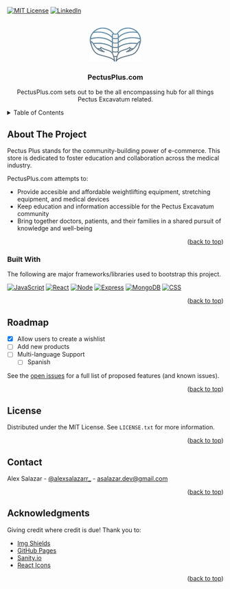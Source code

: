<a name="readme-top"></a>

<!-- PROJECT SHIELDS -->
<!--
*** I'm using markdown "reference style" links for readability.
*** Reference links are enclosed in brackets [ ] instead of parentheses ( ).
*** See the bottom of this document for the declaration of the reference variables
*** for contributors-url, forks-url, etc. This is an optional, concise syntax you may use.
*** https://www.markdownguide.org/basic-syntax/#reference-style-links
-->

[![MIT License][license-shield]][license-url]
[![LinkedIn][linkedin-shield]][linkedin-url]

<!-- PROJECT LOGO -->
<br />
<div align="center">
  <a href="https://github.com/Asalz20/pectus-plus-backend">
    <img src="./imgs/alex-logo.png" alt="Logo" width="120" height="80">
  </a>

  <h3 align="center">PectusPlus.com</h3>

  <p align="center">
    PectusPlus.com sets out to be the all encompassing hub for all things Pectus Excavatum related.
    <!-- <br />
    <a href="https://pectusplus-blog.vercel.app/">View Demo</a>
    ·
    <a href="https://github.com/Asalz20/pectusplus-blog/issues">Report Bug</a>
  </p> -->
</div>

<!-- TABLE OF CONTENTS -->
<details>
  <summary>Table of Contents</summary>
  <ol>
    <li>
      <a href="#about-the-project">About The Project</a>
      <ul>
        <li><a href="#built-with">Built With</a></li>
      </ul>
    </li>
    <!-- <li>
      <a href="#getting-started">Getting Started</a>
      <ul>
        <li><a href="#prerequisites">Prerequisites</a></li>
        <li><a href="#installation">Installation</a></li>
      </ul>
    </li> -->
    <li><a href="#roadmap">Roadmap</a></li>
    <li><a href="#license">License</a></li>
    <li><a href="#contact">Contact</a></li>
    <li><a href="#acknowledgments">Acknowledgments</a></li>
  </ol>
</details>

<!-- ABOUT THE PROJECT -->

## About The Project

<!-- [![Product Name Screen Shot][product-screenshot]](https://pectusplus-blog.vercel.app/) -->

Pectus Plus stands for the community-building power of e-commerce. This store is dedicated to foster education and collaboration across the medical industry.

PectusPlus.com attempts to:

- Provide accesible and affordable weightlifting equipment, stretching equipment, and medical devices
- Keep education and information accessible for the Pectus Excavatum community
- Bring together doctors, patients, and their families in a shared pursuit of knowledge and well-being

<p align="right">(<a href="#readme-top">back to top</a>)</p>

### Built With

The following are major frameworks/libraries used to bootstrap this project.

[![JavaScript][javascript-shield]][javascript-url] [![React][react.js]][react-url] [![Node][node-shield]][node-url] [![Express][express-shield]][express-url] [![MongoDB][mongo-shield]][mongo-url] [![CSS][css-shield]][css-url]

<p align="right">(<a href="#readme-top">back to top</a>)</p>

<!-- GETTING STARTED -->

<!-- ## Getting Started

To get a local copy up and running follow these steps.

### Prerequisites

Prior to proceeding, ensure that npm has been installed. Use the following to check npm version

```sh
npm --v
```

If it has not yet been installed, follow the appropriate steps to do so.

```sh
npm install npm@latest -g
```

### Installation

1. Clone the repo
   ```sh
   git clone https://github.com/Asalz20/pectusplus-blog.git
   ```
2. Install NPM packages at root, web, and studio directory
   ```sh
   npm install
   ```
3. In order to spin up your own sanity backend, head over to [Sanity.io](https://sanity.io/) and follow their Getting started documentation.

4. Run the following in the web directory to start the development server

```sh
   npm start
```

<p align="right">(<a href="#readme-top">back to top</a>)</p> -->

<!-- USAGE EXAMPLES -->

<!-- ## Usage

Use this space to show useful examples of how a project can be used. Additional screenshots, code examples and demos work well in this space. You may also link to more resources.

_For more examples, please refer to the [Documentation](https://example.com)_

<p align="right">(<a href="#readme-top">back to top</a>)</p> -->

<!-- ROADMAP -->

## Roadmap

- [x] Allow users to create a wishlist
- [ ] Add new products
- [ ] Multi-language Support
  - [ ] Spanish

See the [open issues](https://github.com/Asalz20/pectus-plus-frontend/issues) for a full list of proposed features (and known issues).

<p align="right">(<a href="#readme-top">back to top</a>)</p>

<!-- LICENSE -->

## License

Distributed under the MIT License. See `LICENSE.txt` for more information.

<p align="right">(<a href="#readme-top">back to top</a>)</p>

<!-- CONTACT -->

## Contact

Alex Salazar - [@alexsalazarr\_](https://twitter.com/alexsalazarr_) - asalazar.dev@gmail.com

<p align="right">(<a href="#readme-top">back to top</a>)</p>

<!-- ACKNOWLEDGMENTS -->

## Acknowledgments

Giving credit where credit is due! Thank you to:

- [Img Shields](https://shields.io)
- [GitHub Pages](https://pages.github.com)
- [Sanity.io](https://sanity.io)
- [React Icons](https://react-icons.github.io/react-icons/search)

<p align="right">(<a href="#readme-top">back to top</a>)</p>

<!-- MARKDOWN LINKS & IMAGES -->
<!-- https://www.markdownguide.org/basic-syntax/#reference-style-links -->

[issues-shield]: https://img.shields.io/github/issues/Asalz20/pectus-plus-backend.svg?style=for-the-badge
[issues-url]: https://github.com/Asalz20/pectus-plus-backend/issues
[license-shield]: https://img.shields.io/github/license/Asalz20/pectus-plus-backend.svg?style=for-the-badge
[license-url]: https://github.com/Asalz20/pectus-plus-backend/blob/main/LICENSE.txt
[linkedin-shield]: https://img.shields.io/badge/LinkedIn-0072b1?style=for-the-badge&logo=linkedin&logoColor=fffff
[linkedin-url]: https://www.linkedin.com/in/alex-salazar-dev/

<!-- [product-screenshot]: ./web/src/images/pectus-plus-blog.png/ -->

[react.js]: https://img.shields.io/badge/React-20232A?style=for-the-badge&logo=react&logoColor=61DAFB
[react-url]: https://reactjs.org/
[gatsby.js]: https://img.shields.io/badge/Gatsby-BC77C6?style=for-the-badge&logo=gatsby&logoColor=663399
[gatsby-url]: https://www.gatsbyjs.com/docs/
[sanity-shield]: https://img.shields.io/badge/-Sanity-FC4C02?style=for-the-badge&logo=stripe&logoColor=white
[sanity-url]: https://sanity.io/
[javascript-shield]: https://img.shields.io/badge/-JavaScript-323231?style=for-the-badge&logo=javascript&logoColor=f7df1e
[javascript-url]: https://developer.mozilla.org/en-US/docs/Web/JavaScript
[css-shield]: https://img.shields.io/badge/-CSS-AFB3B5?style=for-the-badge&logo=css3&logoColor=1572B6
[css-url]: https://developer.mozilla.org/en-US/docs/Web/CSS
[node-shield]: https://img.shields.io/badge/-NodeJs-20232A?style=for-the-badge&logo=node.js&logoColor=339933
[node-url]: https://nodejs.org/en/docs/
[express-shield]: https://img.shields.io/badge/-Express-E7E7E7?style=for-the-badge&logo=express&logoColor=339933
[express-url]: https://expressjs.com/
[mongo-shield]: https://img.shields.io/badge/-MongoDB-0D0D0D?style=for-the-badge&logo=mongoDB&logoColor=47A248
[mongo-url]: https://www.mongodb.com/docs/
